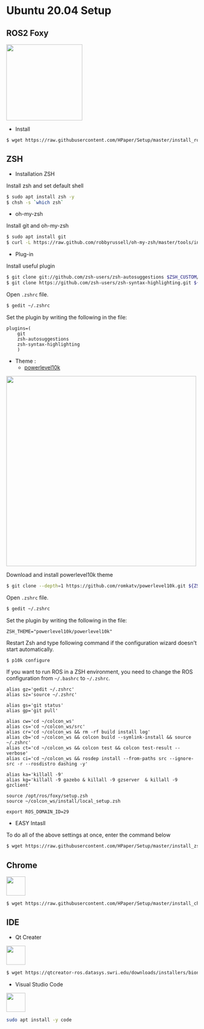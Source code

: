 # Ubuntu 20.04 Setup

## ROS2 Foxy

<img src="https://t1.daumcdn.net/cfile/tistory/9997E4425EDC99272C" width="200">

- Install
``` bash
$ wget https://raw.githubusercontent.com/HPaper/Setup/master/install_ros2_foxy.sh && chmod 755 ./install_ros2_foxy.sh && ./install_ros2_foxy.sh
```

## ZSH
- Installation ZSH

Install zsh and set default shell
``` bash
$ sudo apt install zsh -y 
$ chsh -s `which zsh`
```

- oh-my-zsh

Install git and oh-my-zsh
``` bash
$ sudo apt install git
$ curl -L https://raw.github.com/robbyrussell/oh-my-zsh/master/tools/install.sh | sh
```

- Plug-in

Install useful plugin
``` bash
$ git clone git://github.com/zsh-users/zsh-autosuggestions $ZSH_CUSTOM/plugins/zsh-autosuggestions --depth=1
$ git clone https://github.com/zsh-users/zsh-syntax-highlighting.git ${ZSH_CUSTOM:-~/.oh-my-zsh/custom}/plugins/zsh-syntax-highlighting --depth=1
```

Open `.zshrc` file.
``` bash
$ gedit ~/.zshrc
```

Set the plugin by writing the following in the file:
```
plugins=(
    git
    zsh-autosuggestions
    zsh-syntax-highlighting
    )
```

- Theme :
    - [powerlevel10k](https://github.com/romkatv/powerlevel10k#try-it-out)

<img src="https://raw.githubusercontent.com/romkatv/powerlevel10k-media/master/prompt-styles-high-contrast.png" width="500">


Download and install powerlevel10k theme
``` bash
$ git clone --depth=1 https://github.com/romkatv/powerlevel10k.git ${ZSH_CUSTOM:-~/.oh-my-zsh/custom}/themes/powerlevel10k
```
Open `.zshrc` file.
``` bash
$ gedit ~/.zshrc
```
Set the plugin by writing the following in the file:
```
ZSH_THEME="powerlevel10k/powerlevel10k"
```
Restart Zsh and type following command if the configuration wizard doesn't start automatically.
``` bash
$ p10k configure
```

If you want to run ROS in a ZSH environment, you need to change the ROS configuration from `~/.bashrc` to `~/.zshrc`.
```
alias gz='gedit ~/.zshrc'
alias sz='source ~/.zshrc'

alias gs='git status'
alias gp='git pull'

alias cw='cd ~/colcon_ws'
alias cs='cd ~/colcon_ws/src'
alias cr='cd ~/colcon_ws && rm -rf build install log'
alias cb='cd ~/colcon_ws && colcon build --symlink-install && source ~/.zshrc'
alias ct='cd ~/colcon_ws && colcon test && colcon test-result --verbose'
alias ci='cd ~/colcon_ws && rosdep install --from-paths src --ignore-src -r --rosdistro dashing -y'

alias ka='killall -9'
alias kg='killall -9 gazebo & killall -9 gzserver  & killall -9 gzclient'

source /opt/ros/foxy/setup.zsh
source ~/colcon_ws/install/local_setup.zsh

export ROS_DOMAIN_ID=29
```


- EASY Intasll

To do all of the above settings at once, enter the command below
``` bash
$ wget https://raw.githubusercontent.com/HPaper/Setup/master/install_zsh.sh && chmod 755 ./install_zsh.sh && ./install_zsh.sh
```

## Chrome

<img src="https://upload.wikimedia.org/wikipedia/commons/thumb/a/a5/Google_Chrome_icon_%28September_2014%29.svg/1024px-Google_Chrome_icon_%28September_2014%29.svg.png" width="50">

``` bash
$ wget https://raw.githubusercontent.com/HPaper/Setup/master/install_chrome.sh && chmod 755 ./install_chrome.sh && ./install_chrome.sh
```


## IDE
- Qt Creater

<img src="https://upload.wikimedia.org/wikipedia/commons/thumb/0/0b/Qt_logo_2016.svg/1024px-Qt_logo_2016.svg.png" width="50">

``` bash
$ wget https://qtcreator-ros.datasys.swri.edu/downloads/installers/bionic/qtcreator-ros-bionic-latest-online-installer.run && chmod u+x qtcreator-ros-bionic-latest-online-installer.run && ./qtcreator-ros-bionic-latest-online-installer.run
```
- Visual Studio Code

<img src="https://upload.wikimedia.org/wikipedia/commons/thumb/9/9a/Visual_Studio_Code_1.35_icon.svg/1024px-Visual_Studio_Code_1.35_icon.svg.png" width="50">

``` bash
sudo apt install -y code
```
